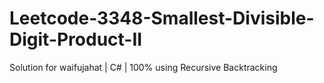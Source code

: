 # Leetcode-3348-Smallest-Divisible-Digit-Product-II
Solution for waifujahat | C# | 100% using Recursive Backtracking
